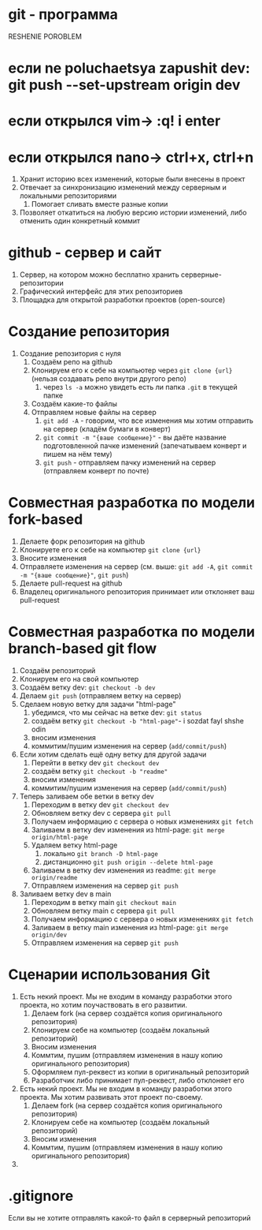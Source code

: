 # git - программа

RESHENIE POROBLEM
# если ne poluchaetsya zapushit dev: git push --set-upstream origin dev
# если открылся vim-> :q!   i enter
# если открылся nano-> ctrl+x, ctrl+n

1. Хранит историю всех изменений, которые были внесены в проект
2. Отвечает за синхронизацию изменений между серверным и локальными репозиториями
   1. Помогает сливать вместе разные копии
3. Позволяет откатиться на любую версию истории изменений, либо отменить один конкретный коммит

# github - сервер и сайт

1. Сервер, на котором можно бесплатно хранить серверные-репозитории
2. Графический интерфейс для этих репозиториев
3. Площадка для открытой разработки проектов (open-source)

# Создание репозитория

1. Создание репозитория с нуля
   1. Создаём репо на github
   2. Клонируем его к себе на компьютер через `git clone {url}` (нельзя создавать репо внутри другого репо)
      1. через `ls -a` можно увидеть есть ли папка `.git` в текущей папке
   3. Создаём какие-то файлы
   4. Отправляем новые файлы на сервер
      1. `git add -A` - говорим, что все изменения мы хотим отправить на сервер (кладём бумаги в конверт)
      2. `git commit -m "{ваше сообщение}"` - вы даёте название подготовленной пачке изменений (запечатываем конверт и пишем на нём тему)
      3. `git push` - отправляем пачку изменений на сервер (отправляем конверт по почте)

# Совместная разработка по модели fork-based

1. Делаете форк репозитория на github
2. Клонируете его к себе на компьютер `git clone {url}`
3. Вносите изменения
4. Отправляете изменения на сервер (см. выше: `git add -A`, `git commit -m "{ваше сообщение}"`, `git push`)
5. Делаете pull-request на github
6. Владелец оригинального репозитория принимает или отклоняет ваш pull-request

# Совместная разработка по модели branch-based git flow

1. Создаём репозиторий
2. Клонируем его на свой компьютер
3. Создаём ветку dev: `git checkout -b dev`
4. Делаем `git push` (отправляем ветку на сервер)
5. Сделаем новую ветку для задачи "html-page"
   1. убедимся, что мы сейчас на ветке dev: `git status`
   2. создаём ветку `git checkout -b "html-page"`- i sozdat fayl shshe odin
   3. вносим изменения
   4. коммитим/пушим изменения на сервер (`add/commit/push`)
6. Если хотим сделать ещё одну ветку для другой задачи
   1. Перейти в ветку dev `git checkout dev`
   2. создаём ветку `git checkout -b "readme"`
   3. вносим изменения
   4. коммитим/пушим изменения на сервер (`add/commit/push`)
7. Теперь заливаем обе ветки в ветку dev
   1. Переходим в ветку dev `git checkout dev`
   2. Обновляем ветку dev с сервера `git pull`
   3. Получаем информацию с сервера о новых изменениях `git fetch`
   4. Заливаем в ветку dev изменения из html-page: `git merge origin/html-page`
   5. Удаляем ветку html-page
      1. локально `git branch -D html-page`
      2. дистанционно `git push origin --delete html-page`
   6. Заливаем в ветку dev изменения из readme: `git merge origin/readme`
   7. Отправляем изменения на сервер `git push`
8. Заливаем ветку dev в main
   1. Переходим в ветку main `git checkout main`
   2. Обновляем ветку main с сервера `git pull`
   3. Получаем информацию с сервера о новых изменениях `git fetch`
   4. Заливаем в ветку main изменения из html-page: `git merge origin/dev`
   5. Отправляем изменения на сервер `git push`

# Сценарии использования Git

1. Есть некий проект. Мы не входим в команду разработки этого проекта, но хотим поучаствовать в его развитии.
   1. Делаем fork (на сервер создаётся копия оригинального репозитория)
   2. Клонируем себе на компьютер (создаём локальный репозиторий)
   3. Вносим изменения
   4. Коммтим, пушим (отправляем изменения в нашу копию оригинального репозитория)
   5. Оформляем пул-реквест из копии в оригинальный репозиторий
   6. Разработчик либо принимает пул-реквест, либо отклоняет его
2. Есть некий проект. Мы не входим в команду разработки этого проекта. Мы хотим развивать этот проект по-своему.
   1. Делаем fork (на сервер создаётся копия оригинального репозитория)
   2. Клонируем себе на компьютер (создаём локальный репозиторий)
   3. Вносим изменения
   4. Коммтим, пушим (отправляем изменения в нашу копию оригинального репозитория)
3.

# .gitignore

Если вы не хотите отправлять какой-то файл в серверный репозиторий
